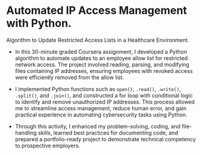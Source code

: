 # Automated IP Access Management with Python.

Algorithm to Update Restricted Access Lists in a Healthcare Environment.

- In this 30-minute graded Coursera assignment, I developed a Python algorithm to automate updates to an employee allow list for restricted network access. The project involved reading, parsing, and modifying files containing IP addresses, ensuring employees with revoked access were efficiently removed from the allow list.

- I implemented Python functions such as `open()`, `.read()`, `.write()`, `.split()`, and `.join()`, and constructed a for loop with conditional logic to identify and remove unauthorized IP addresses. This process allowed me to streamline access management, reduce human error, and gain practical experience in automating cybersecurity tasks using Python.

- Through this activity, I enhanced my problem-solving, coding, and file-handling skills, learned best practices for documenting code, and prepared a portfolio-ready project to demonstrate technical competency to prospective employers.
